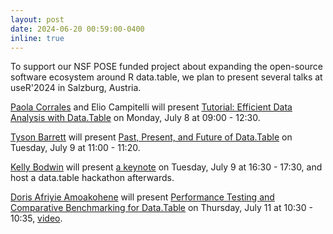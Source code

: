 ```yaml
---
layout: post
date: 2024-06-20 00:59:00-0400
inline: true
---
```


To support our NSF POSE funded project about expanding the open-source
software ecosystem around R data.table, we plan to present several talks at useR'2024 in Salzburg, Austria.

[Paola Corrales](https://userconf2024.sched.com/speaker/paobcorrales@gmail.com) and Elio Campitelli will present [Tutorial: Efficient Data Analysis with Data.Table](https://userconf2024.sched.com/event/1c8yF/tutorial-efficient-data-analysis-with-datatable-paola-corrales-r-ladiesropenscicarpentries-elio-campitelli-universidad-de-buenos-aires-pre-registration-required) on Monday, July 8 at 09:00 - 12:30.


[Tyson Barrett](https://userconf2024.sched.com/speaker/t.barrett88) will present [Past, Present, and Future of Data.Table](https://userconf2024.sched.com/event/1c8yd/past-present-and-future-of-datatable-tyson-barrett-highmark-health) on Tuesday, July 9 at 11:00 - 11:20.

[Kelly Bodwin](https://userconf2024.sched.com/speaker/dr_kelly_bodwin.26or425n) will present [a keynote](https://userconf2024.sched.com/event/1c9Ix/keynote-dr-kelly-bodwin-cal-poly) on Tuesday, July 9 at 16:30 - 17:30, and host a data.table hackathon afterwards.

[Doris Afriyie Amoakohene](https://userconf2024.sched.com/speaker/daa464@nau.edu) will present [Performance Testing and Comparative Benchmarking for Data.Table](https://userconf2024.sched.com/event/1cDsM/performance-testing-and-comparative-benchmarking-for-datatable-doris-afriyie-amoakohene-northern-arizona-university) on Thursday, July 11 at 10:30 - 10:35, [video](https://www.youtube.com/watch?v=AuuGzUSSjpI).

